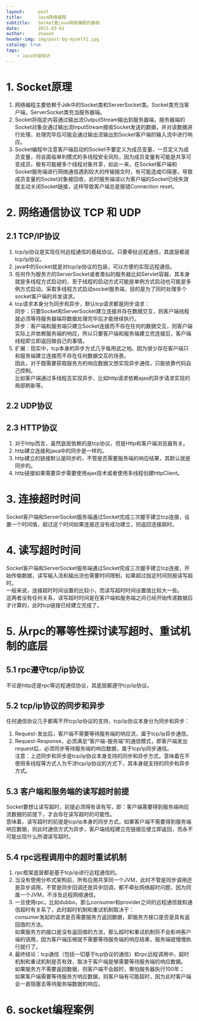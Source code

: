 ```yaml
---
layout:     post
title:      Java网络编程
subtitle:   Socket是java网络编程的基础
date:       2021-03-01
author:     zhaoeh
header-img: img/post-bg-myself2.jpg
catalog: true
tags:
    - Java中级知识
---
```


# 1. Socket原理
1.  网络编程主要依赖于Jdk中的Socket类和ServerSocket类。Socket类充当客户端，ServerSocket类充当服务器端。  
2.  Socket将指定内容通过输出流OutputStream输出到服务器端，服务器端的Socket对象会通过输出流InputStream接收Socket发送的数据，并对该数据进行处理，处理完毕后可能会通过输出流输出到Socket客户端的输入流中进行响应。  
3.  Socket编程中注意客户端启动的Socket不要定义为成员变量，一旦定义为成员变量，将会面临单利模式的多线程安全风险，因为成员变量有可能是共享可变成员，极有可能被多个线程对象共享，如此一来，在Socket客户端和Socket服务端进行网络通信遇到较大的传输报文时，有可能造成IO阻塞，导致成员变量的Socket对象被回收，此时服务端误以为客户端的Socket已经失效就主动关闭Socket链接，这样导致客户端总是报错Connection reset。  

# 2. 网络通信协议 TCP 和 UDP
## 2.1 TCP/IP协议
1.  tcp/ip协议是实现任何远程通信的基础协议。只要牵扯远程通信，其底层都是tcp/ip协议。  
2.  java中的Socket就是对tcp/ip协议的包装，可以方便的实现远程通信。  
3.  任何作为服务方的ServerSocket或者类似的服务器比如Servlet容器，其本身就是多线程方式启动的，至于线程的启动方式可能是单例方式启动也可能是多例方式启动。采取多线程方式启动socket服务端，目的是为了同时处理多个socket客户端的并发请求。  
4.  tcp请求本身分为同步和异步，默认tcp请求都是同步请求：  
    同步：只要Socket和ServerSocket建立连接并存在数据交互，则客户端线程就必须等待服务器端将数据处理完毕后才能继续执行。  
    异步：客户端和服务端只建立Socket连接而不存在任何的数据交互，则客户端实际上并依赖服务端的响应，所以只要客户端和服务端建立完连接后，客户端线程即立即返回做自己的事情。  
5.  扩展：现实中，tcp本身的异步方式几乎每用武之地。因为很少存在客户端只和服务端建立连接而不存在任何数据交互的场景。  
    因此，对于既需要获取服务方的响应数据又想实现异步通信，只能依靠代码自己控制。  
    比如客户端通过多线程去实现异步、比如http请求依赖ajax的异步请求实现的局部刷新等。  

## 2.2 UDP协议


## 2.3 HTTP协议
1.  对于http而言，虽然底层依赖的是tcp协议，但是Http和客户端浏览器有关。  
2.  http建立连接和java中的同步是一样的。  
3.  http建立的链接默认是同步的，不管是否需要服务端的响应结果，其默认就是同步的。  
4.  http链接如果需要异步需要使用ajax技术或者使用多线程创建httpClient。  

# 3. 连接超时时间
Socket客户端和ServerSocket服务端通过Socket完成三次握手建立tcp连接，设置一个时间值，超过这个时间如果连接还没有成功建立，则返回连接超时。  

# 4. 读写超时时间
Socket客户端和ServerSocket服务端通过Socket完成三次握手建立tcp连接，开始传输数据，读写输入流和输出流也需要时间限制，如果超过指定时间则报读写超时。  
一般来说，连接超时时间设置的比较小，而读写超时时间设置值比较大一些。  
这两者没有任何关系，读写超时时间是在客户端和服务端之间已经开始传递数据后才计算的，此时tcp链接已经建立完成了。  

# 5. 从rpc的幂等性探讨读写超时、重试机制的底层
## 5.1 rpc遵守tcp/ip协议
不论是http还是rpc等远程通信协议，其底层都遵守tcp/ip协议。  

## 5.2 tcp/ip协议的同步和异步
任何通信协议几乎都离不开tcp/ip协议的支持，tcp/ip协议本身分为同步和异步：  
1.  Request-发出后，客户端不需要等待服务端的响应流，属于tcp/ip异步通信。  
2.  Request-Response，必须满足“客户端-服务端”的通信模式，即客户端发出request后，必须同步等待服务端的响应数据，属于tcp/ip同步通信。  
注意：上述同步和异步是tcp/ip协议本身支持的同步和异步方式，意味着在不使用多线程等方式人为干涉tcp/ip协议的方式下，其本身就支持的同步和异步方式。  

## 5.3 客户端和服务端的读写超时前提
Socket要想让读写超时，前提必须得有读有写，即：客户端需要得到服务端响应流数据的前提下，才会存在读写超时的可能性。  
意味着，读写超时的前提是tcp/ip本身的同步方式。如果客户端不需要得到服务端响应数据，则此时通信方式为异步，客户端线程建立完链接后便立即返回，而永不可能出现什么所谓读写超时。  

## 5.4 rpc远程调用中的超时重试机制
1.  rpc框架底层都是基于tcp/ip进行远程通信的。  
2.  当没有使用分布式架构前，所有应用共享同一个JVM，此时不管是同步调用还是异步调用，不管是同步回调还是异步回调，都不牵扯网络超时问题，因为同属一个JVM，不涉及远程网络通信。  
3.  一旦使用rpc，比如dubbo，那么consumer和provider之间的远程通信就和通信超时有关系了，此时超时机制和重试机制取决于：  
    consumer发起的请求是否需要服务方返回数据，即服务方接口是否是具有返回值的方法。  
    如果服务方的接口是没有返回值的方法，那么超时和重试机制将不会影响客户端的调用，因为客户端压根就不需要等待服务端的响应结果，服务端就慢慢执行就行了。  
4.  最终结论：tcp通信（包括一切基于tcp协议的通信）和rpc远程调用中，超时机制和重试机制是否有效，取决于客户端是够需要等待服务端的响应数据。  
    如果服务方不需要返回数据，则客户端不会超时，哪怕服务器执行100年；  
    如果客户端需要等待服务方响应数据，则客户端有可能超时，因为此时客户端会一直阻塞去等待服务端数据的响应。  

# 6. socket编程案例